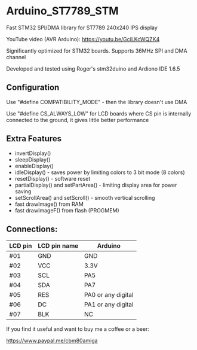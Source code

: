# Arduino_ST7789_STM
Fast STM32 SPI/DMA library for ST7789 240x240 IPS display

YouTube video (AVR Arduino): https://youtu.be/GciLKcWQZK4

Significantly optimized for STM32 boards. Supports 36MHz SPI and DMA channel

Developed and tested using Roger's stm32duino and Ardiono IDE 1.6.5

## Configuration

Use "#define COMPATIBILITY_MODE" - then the library doesn't use DMA

Use "#define CS_ALWAYS_LOW" for LCD boards where CS pin is internally connected to the ground, it gives little better performance

## Extra Features
- invertDisplay()
- sleepDisplay()
- enableDisplay()
- idleDisplay() - saves power by limiting colors to 3 bit mode (8 colors)
- resetDisplay() - software reset
- partialDisplay() and setPartArea() - limiting display area for power saving
- setScrollArea() and setScroll() - smooth vertical scrolling
- fast drawImage() from RAM
- fast drawImageF() from flash (PROGMEM)

## Connections:

|LCD pin|LCD pin name|Arduino|
|--|--|--|
 |#01| GND| GND|
 |#02| VCC |3.3V|
 |#03| SCL |PA5|
 |#04| SDA|PA7|
 |#05| RES|PA0 or any digital|
 |#06| DC|PA1 or any digital|
 |#07| BLK | NC|

If you find it useful and want to buy me a coffee or a beer:

https://www.paypal.me/cbm80amiga
